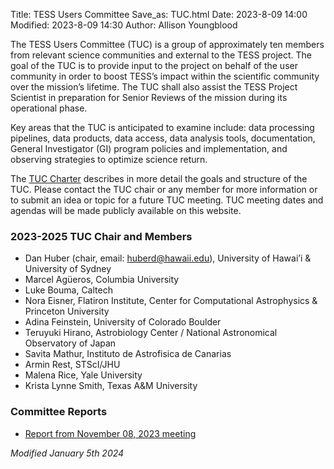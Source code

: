 Title: TESS Users Committee
Save_as: TUC.html
Date: 2023-8-09 14:00
Modified: 2023-8-09 14:30
Author: Allison Youngblood
 
The TESS Users Committee (TUC) is a group of approximately ten members from relevant science communities and external to the TESS project. The goal of the TUC is to provide input to the project on behalf of the user community in order to boost TESS’s impact within the scientific community over the mission’s lifetime. The TUC shall also assist the TESS Project Scientist in preparation for Senior Reviews of the mission during its operational phase. 

Key areas that the TUC is anticipated to examine include: data processing pipelines, data products, data access, data analysis tools, documentation, General Investigator (GI) program policies and implementation, and observing strategies to optimize science return. 

The [TUC Charter](data/TESS_Users_Committee_Charter_2023Aug15.pdf) describes in more detail the goals and structure of the TUC. Please contact the TUC chair or any member for more information or to submit an idea or topic for a future TUC meeting. TUC meeting dates and agendas will be made publicly available on this website. 
 
### 2023-2025 TUC Chair and Members 
- Dan Huber (chair, email: <huberd@hawaii.edu>), University of Hawai’i & University of Sydney  
- Marcel Agüeros, Columbia University 
- Luke Bouma, Caltech 
- Nora Eisner, Flatiron Institute, Center for Computational Astrophysics & Princeton University 
- Adina Feinstein, University of Colorado Boulder 
- Teruyuki Hirano, Astrobiology Center / National Astronomical Observatory of Japan  
- Savita Mathur, Instituto de Astrofisica de Canarias 
- Armin Rest, STScI/JHU 
- Malena Rice, Yale University 
- Krista Lynne Smith, Texas A&M University


### Committee Reports
- [Report from November 08, 2023 meeting](data/TESS-Users-Committee-Meeting-Report-Nov082023.pdf)
  
*Modified January 5th 2024*